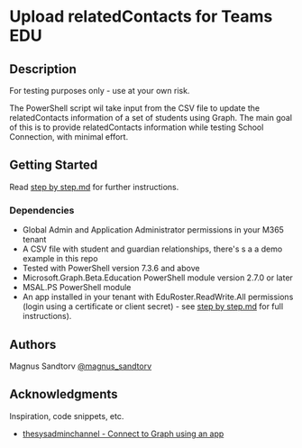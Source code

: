 # Upload relatedContacts for Teams EDU

## Description

For testing purposes only - use at your own risk.

The PowerShell script wil take input from the CSV file to update the relatedContacts information of a set of students using Graph.
The main goal of this is to provide relatedContacts information while testing School Connection, with minimal effort.

## Getting Started

Read [step by step.md](https://github.com/magnusatteamsrocks/TeamsEDU/blob/main/step%20by%20step.md) for further instructions.

### Dependencies

* Global Admin and Application Administrator permissions in your M365 tenant
* A CSV file with student and guardian relationships, there's s a a demo example in this repo
* Tested with PowerShell version 7.3.6 and above
* Microsoft.Graph.Beta.Education PowerShell module version 2.7.0 or later
* MSAL.PS PowerShell module
* An app installed in your tenant with EduRoster.ReadWrite.All permissions (login using a certificate or client secret) - see [step by step.md](https://github.com/magnusatteamsrocks/TeamsEDU/blob/main/step%20by%20step.md) for full instructions).

## Authors

Magnus Sandtorv
[@magnus_sandtorv](https://twitter.com/magnus_sandtorv)

## Acknowledgments

Inspiration, code snippets, etc.
* [thesysadminchannel - Connect to Graph using an app](https://thesysadminchannel.com/how-to-connect-to-microsoft-graph-api-using-powershell/#ServicePrincipal)
